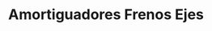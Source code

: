 ---
title: "Amortiguadores Frenos Ejes"
url: /barrios-unidos/amortiguadores-frenos-ejes/
shop: piezas de automóviles
---